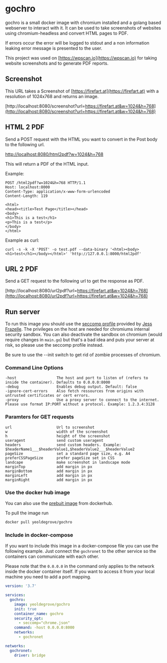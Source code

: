 # gochro

gochro is a small docker image with chromium installed and a golang based webserver to interact with it. It can be used to take screenshots of websites using chromium-headless and convert HTML pages to PDF.

If errors occur the error will be logged to stdout and a non information leaking error message is presented to the user.

This project was used on [https://wpscan.io](https://wpscan.io) for taking website screenshots and to generate PDF reports.

## Screenshot

This URL takes a Screenshot of [https://firefart.at](https://firefart.at) with a resolution of 1024x768 and returns an image.

[http://localhost:8080/screenshot?url=https://firefart.at&w=1024&h=768](http://localhost:8080/screenshot?url=https://firefart.at&w=1024&h=768)

## HTML 2 PDF

Send a POST request with the HTML you want to convert in the Post body to the following url.

[http://localhost:8080/html2pdf?w=1024&h=768](http://localhost:8080/html2pdf?w=1024&h=768)

This will return a PDF of the HTML input.

Example:

```text
POST /html2pdf?w=1024&h=768 HTTP/1.1
Host: localhost:8000
Content-Type: application/x-www-form-urlencoded
Content-Length: 119

<html>
<head><title>Test Page</title></head>
<body>
<h1>This is a test</h1>
<p>This is a test</p>
</body>
</html>
```

Example as curl:

```text
curl -s -k -X 'POST' -o test.pdf --data-binary '<html><body><h1>test</h1></body></html>' 'http://127.0.0.1:8000/html2pdf'
```

## URL 2 PDF

Send a GET request to the following url to get the response as PDF.

[http://localhost:8080/url2pdf?url=https://firefart.at&w=1024&h=768](http://localhost:8080/url2pdf?url=https://firefart.at&w=1024&h=768)

## Run server

To run this image you should use the [seccomp profile](https://github.com/jessfraz/dotfiles/blob/master/etc/docker/seccomp/chrome.json) provided by [Jess Frazelle](https://github.com/jessfraz). The privileges on the host are needed for chromiums internal security sandbox. You can also deactivate the sandbox on chromium (would require changes in `main.go`) but that's a bad idea and puts your server at risk, so please use the seccomp profile instead.

Be sure to use the --init switch to get rid of zombie processes of chromium.

### Command Line Options
```text
-host                  The host and port to listen of (refers to inside the container). Defaults to 0.0.0.0:8000
-debug                 Enables debug output. Default: false
-ignore-cert-errors    Also fetch ressources from origins with untrusted certificates or cert errors.
-proxy                 Use a proxy server to connect to the internet. Please use format IP:PORT without a protocol. Example: 1.2.3.4:3128
```

### Paramters for GET requests
```text
url                    Url to screenshot
w                      width of the screenshot
h                      height of the screenshot
useragent              send custom useragent
headers                send custom headers. Example: $headerName1___$headerValue1,$headerValue2___$headerValue2
pageSize               set a standard page size, e.g. A4
preferCSSPageSize      prefer pageSize set in CSS
landcape               make screenshot in landscape mode
marginTop              add margin in px
marginBottom           add margin in px
marginLeft             add margin in px
marginRight            add margin in px
```

### Use the docker hub image

You can also use the [prebuit image](https://hub.docker.com/r/yeoldegrove/gochro) from dockerhub.

To pull the image run

```bash
docker pull yeoldegrove/gochro
```

### Include in docker-compose

If you want to include this image in a docker-compose file you can use the following example. Just connect the `gochronet` to the other service so the containers can communicate with each other.

Please note that the `0.0.0.0` in the command only applies to the network inside the docker container itself. If you want to access it from your local machine you need to add a port mapping.

```yml
version: '3.7'

services:
  gochro:
    image: yeoldegrove/gochro
    init: true
    container_name: gochro
    security_opt:
      - seccomp="chrome.json"
    command: -host 0.0.0.0:8000
    networks:
      - gochronet

networks:
  gochronet:
    driver: bridge
```
